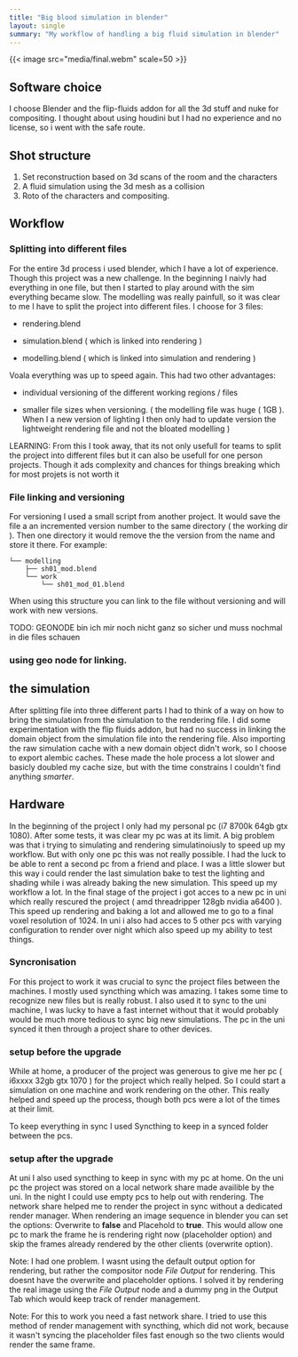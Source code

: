 ```yaml
---
title: "Big blood simulation in blender"
layout: single
summary: "My workflow of handling a big fluid simulation in blender"
---
```


{{< image src="media/final.webm" scale=50 >}}

## Software choice
I choose Blender and the flip-fluids addon for all the 3d stuff and nuke for compositing.
I thought about using houdini but I had no experience and no license, so i went with the safe route.

## Shot structure

1. Set reconstruction based on 3d scans of the room and the characters
2. A fluid simulation using the 3d mesh as a collision
3. Roto of the characters and compositing. 

## Workflow

### Splitting into different files
For the entire 3d process i used blender, which I have a lot of experience.
Though this project was a new challenge. 
In the beginning I naivly had everything in one file, but then I started to play around with the sim everything became slow.
The modelling was really painfull, so it was clear to me I have to split the project into different files.
I choose for 3 files:

- rendering.blend

- simulation.blend ( which is linked into rendering )

- modelling.blend ( which is linked into simulation and rendering ) 

Voala everything was up to speed again. This had two other advantages:

- individual versioning of the different working regions / files

- smaller file sizes when versioning. ( the modelling file was huge ( 1GB ). When I a new version of lighting I then only had to update version the lightweight rendering file and not the bloated modelling )

LEARNING: From this I took away, that its not only usefull for teams to split the project into different files
but it can also be usefull for one person projects. Though it ads complexity and chances for things breaking which for most projets is not worth it

### File linking and versioning
For versioning I used a small script from another project.
It would save the file a an incremented version number to the same directory ( the working dir ).
Then one directory it would remove the the version from the name and store it there.
For example:

    └── modelling
        ├── sh01_mod.blend
        └── work
            └── sh01_mod_01.blend

When using this structure you can link to the file without versioning and will work with new versions.

TODO: GEONODE bin ich mir noch nicht ganz so sicher und muss nochmal in die files schauen

### using geo node for linking.

## the simulation
After splitting file into three different parts I had to think of a way on how to bring the simulation from the simulation to the rendering file. I did some experimentation with the flip fluids addon, but had no success in linking the domain object from the simulation file into the rendering file. Also importing the raw simulation cache with a new domain object didn't work, so I choose to export alembic caches. These made the hole process a lot slower and basicly doubled my cache size,
but with the time constrains I couldn't find anything *smarter*.

## Hardware

In the beginning of the project I only had my personal pc (i7 8700k 64gb gtx 1080).
After some tests, it was clear my pc was at its limit. A big problem was that i trying to simulating and rendering simulatinoiusly to speed up my workflow.
But with only one pc this was not really possible. I had the luck to be able to rent a second pc from a friend and place.
I was a little slower but this way i could render the last simulation bake to test the lighting and shading while i was already baking the new simulation.
This speed up my workflow a lot.
In the final stage of the project i got acces to a new pc in uni which really rescured the project ( amd threadripper 128gb nvidia a6400 ).
This speed up rendering and baking a lot and allowed me to go to a final voxel resolution of 1024.
In uni i also had acces to 5 other pcs with varying configuration to render over night which also speed up my ability to test things.

### Syncronisation

For this project to work it was crucial to sync the project files between the machines.
I mostly used syncthing which was amazing. I takes some time to recognize new files but is really robust.
I also used it to sync to the uni machine, I was lucky to have a fast internet without that it would probably would be much more tedious to sync big new simulations.
The pc in the uni synced it then through a project share to other devices.

### setup before the upgrade

While at home, a producer of the project was generous to give me her pc ( i6xxxx 32gb gtx 1070 ) for the project which really helped.
So I could start a simulation on one machine and work rendering on the other.
This really helped and speed up the process, though both pcs were a lot of the times at their limit.

To keep everything in sync I used Syncthing to keep in a synced folder between the pcs. 

### setup after the upgrade

At uni I also used syncthing to keep in sync with my pc at home.
On the uni pc the project was stored on a local network share made availible by the uni.
In the night I could use empty pcs to help out with rendering.
The network share helped me to render the project in sync without a dedicated render manager.
When rendering an image sequence in blender you can set the options:
Overwrite to **false** and Placehold to **true**.
This would allow one pc to mark the frame he is rendering right now (placeholder option) and
skip the frames already rendered by the other clients (overwrite option).

Note: I had one problem. I wasnt using the default output option for rendering, 
but rather the compositor node *File Output* for rendering. This doesnt have the overwrite and placeholder options.
I solved it by rendering the real image using the *File Output* node and a dummy png in the Output Tab
which would keep track of render management.

Note: For this to work you need a fast network share. 
I tried to use this method of render management with syncthing, which did not work, because it wasn't syncing the placeholder files fast enough so the two clients would render the same frame.
